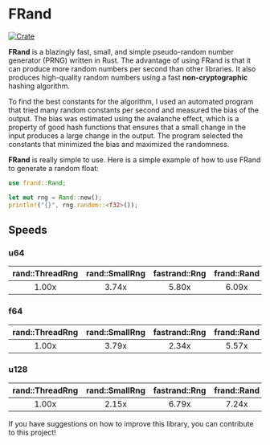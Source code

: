 # FRand

[![Crate](https://img.shields.io/crates/v/frand.svg)](https://crates.io/crates/frand)

**FRand** is a blazingly fast, small, and simple pseudo-random number generator (PRNG) written in Rust. The advantage of using FRand is that it can produce more random numbers per second than other libraries. It also produces high-quality random numbers using a fast **non-cryptographic** hashing algorithm.

To find the best constants for the algorithm, I used an automated program that tried many random constants per second and measured the bias of the output. The bias was estimated using the avalanche effect, which is a property of good hash functions that ensures that a small change in the input produces a large change in the output. The program selected the constants that minimized the bias and maximized the randomness.

**FRand** is really simple to use. Here is a simple example of how to use FRand to generate a random float:

```rs
use frand::Rand;

let mut rng = Rand::new();
println!("{}", rng.random::<f32>());
```

## Speeds

### u64

| rand::ThreadRng | rand::SmallRng | fastrand::Rng | frand::Rand |
| :-------------: | :------------: | :-----------: | :---------: |
|      1.00x      |     3.74x      |     5.80x     |    6.09x    |

### f64

| rand::ThreadRng | rand::SmallRng | fastrand::Rng | frand::Rand |
| :-------------: | :------------: | :-----------: | :---------: |
|      1.00x      |     3.79x      |     2.34x     |    5.57x    |

### u128

| rand::ThreadRng | rand::SmallRng | fastrand::Rng | frand::Rand |
| :-------------: | :------------: | :-----------: | :---------: |
|      1.00x      |     2.15x      |     6.79x     |    7.24x    |

If you have suggestions on how to improve this library, you can contribute to this project!
